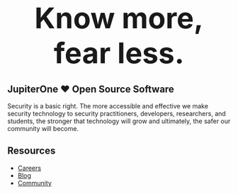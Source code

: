 <h1 align="center">
  <strong style="font-size:65px;">Know more, fear less.</strong>
</h1>

## JupiterOne ❤️ Open Source Software

Security is a basic right. The more accessible and effective we make security 
technology to security practitioners, developers, 
researchers, and students, the stronger that technology will grow and 
ultimately, the safer our community will become.

## Resources

- [Careers](https://jupiterone.com/careers/)
- [Blog](https://try.jupiterone.com/)
- [Community](https://askj1.com/)
